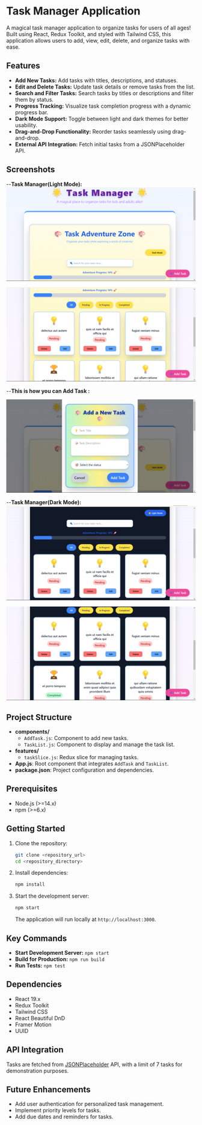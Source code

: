 # Task Manager Application

A magical task manager application to organize tasks for users of all ages! Built using React, Redux Toolkit, and styled with Tailwind CSS, this application allows users to add, view, edit, delete, and organize tasks with ease.

## Features

- **Add New Tasks:** Add tasks with titles, descriptions, and statuses.
- **Edit and Delete Tasks:** Update task details or remove tasks from the list.
- **Search and Filter Tasks:** Search tasks by titles or descriptions and filter them by status.
- **Progress Tracking:** Visualize task completion progress with a dynamic progress bar.
- **Dark Mode Support:** Toggle between light and dark themes for better usability.
- **Drag-and-Drop Functionality:** Reorder tasks seamlessly using drag-and-drop.
- **External API Integration:** Fetch initial tasks from a JSONPlaceholder API.

  
## Screenshots

--**Task Manager(Light Mode):**  
![Header Section](https://raw.githubusercontent.com/ShivamDubey20/taskMangaer/be6a804f0374b9bd7be207c411e7ef58b12de5d3/Screenshot%20(50).png)

![Task Manager Section](https://github.com/ShivamDubey20/taskMangaer/blob/main/Screenshot%20(51).png?raw=true)


--**This is how you can Add Task :**

![Add Task Section](https://github.com/ShivamDubey20/taskMangaer/blob/main/Screenshot%20(54).png?raw=true)


--**Task Manager(Dark Mode):**  
![Dark Mode](https://github.com/ShivamDubey20/taskMangaer/blob/main/Screenshot%20(55).png?raw=true)

![Dark Mode Section](https://github.com/ShivamDubey20/taskMangaer/blob/main/Screenshot%20(56).png?raw=true)


## Project Structure

- **components/**
  - `AddTask.js`: Component to add new tasks.
  - `TaskList.js`: Component to display and manage the task list.
- **features/**
  - `taskSlice.js`: Redux slice for managing tasks.
- **App.js**: Root component that integrates `AddTask` and `TaskList`.
- **package.json**: Project configuration and dependencies.

## Prerequisites

- Node.js (>=14.x)
- npm (>=6.x)

## Getting Started

1. Clone the repository:

   ```bash
   git clone <repository_url>
   cd <repository_directory>
   ```

2. Install dependencies:

   ```bash
   npm install
   ```

3. Start the development server:

   ```bash
   npm start
   ```

   The application will run locally at `http://localhost:3000`.

## Key Commands

- **Start Development Server:** `npm start`
- **Build for Production:** `npm run build`
- **Run Tests:** `npm test`

## Dependencies

- React 19.x
- Redux Toolkit
- Tailwind CSS
- React Beautiful DnD
- Framer Motion
- UUID

## API Integration

Tasks are fetched from [JSONPlaceholder](https://jsonplaceholder.typicode.com/) API, with a limit of 7 tasks for demonstration purposes.

## Future Enhancements

- Add user authentication for personalized task management.
- Implement priority levels for tasks.
- Add due dates and reminders for tasks.

